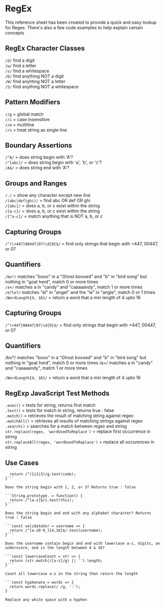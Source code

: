 # RegEx
This reference sheet has been created to provide a quick and easy lookup for Regex. There's also a few code examples to help explain certain concepts

## RegEx Character Classes

```/d/``` find a digit<br>
```/w/``` find a letter<br>
```/s/``` find a whitespace<br>
```/D/``` find anything NOT a digit<br>
```/W/``` find anyhting NOT a letter<br>
```/S/``` find anything NOT a whitespace<br>

## Pattern Modifiers

```//g``` = global match<br>
```//i``` = case insensitive<br>
```//m``` = multiline<br>
```//s``` = treat string as single line<br>

## Boundary Assertions

```/^A/``` = does string begin with 'A'?<br>
```/^[abc]/``` = does string begin with 'a', 'b', or 'c'?<br>
```/A$/``` = does string end with 'A'?<br>

## Groups and Ranges

```/./``` = show any character except new line<br>
```/(abc|def|ghi)/``` = find abc OR def OR ghi<br>
```/[abc]/``` = does a, b, or c exist within the string<br>
```/[a-c]/``` = does a, b, or c exist within the string<br>
```/[^a-c]/``` = match anything that is NOT a, b, or c<br>

## Capturing Groups
```/^(\+447|00447|07)\d{9}$/``` = find only strings that begin with +447, 00447, or 07

## Quantifiers
```/bo*/``` matches "booo" in a "Ghost boooed" and "b" in "bird song" but nothing in "goat herd", match 0 or more times<br>
```/a+/``` matches a in "candy" and "caaaaandy", match 1 or more times<br>
```/e?le?/``` matches "el" in "angel" and the "le" in "angle", match 0 or 1 times<br>
```/WordLength{4, 16}/``` = return a word that a min length of 4 upto 16<br>

## Capturing Groups
```/^(+447|00447|07)\d{9}$/``` = find only strings that begin with +447, 00447, or 07

## Quantifiers
/bo*/ matches "booo" in a "Ghost boooed" and "b" in "bird song" but nothing in "goat herd", match 0 or more times
/a+/ matches a in "candy" and "caaaaandy", match 1 or more times

```/WordLength{4, 16}/``` = return a word that a min length of 4 upto 16<br>

## RegExp JavaScript Test Methods

```.exec()``` = tests for string, returns first match<br>
```.test()``` = tests for match in string, returns true : false<br>
```.match()``` = retrieves the result of matching string against regex<br>
```.matchAll()``` = retrieves all results of matching strings against regex<br>
```.search()``` = searches for a match between regex and string<br>
```str.replace(regex, 'wordUsedToReplace')``` = replace first occurrence in string<br>
```str.replaceAll(regex, 'wordUsedToReplace')``` = replace all occurences in string<br>

## Use Cases
```const validateCode = code => {
  return /^(1|2|3)/g.test(code);
}```

Does the string begin with 1, 2, or 3? Returns true : false

```String.prototype. = function() {
  return /^[a-z]$/i.test(this);
}```

Does the string begin and end with any alphabet character? Returns true : false

```const validateUsr = username => {
  return /^[a-z0-9_]{4,16}$/.test(username);
}```

Does the username contain begin and end with lowercase a-z, digits, an underscore, and is the length between 4 & 16?

```const lowercaseCount = str => {
  return (str.match(/[a-z]/g) || '').length;
}```

Count all lowercase a-z in the string then return the length

```const hyphenate = words => {
  return words.replace(/ /g, '-');
}

Replace any white space with a hyphen
